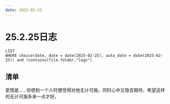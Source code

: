 ```yaml
---
date: 2025-02-25
---
```


# 25.2.25日志

```dataview
LIST
WHERE choice(date, date = date(2025-02-25), auto_date = date(2025-02-25)) and !contains(file.folder,"logs")
```

## 清单

爱情是……你想到一个人时便觉得对他无计可施，同时心中又隐含期待，希望这样的无计可施多来一点才好。
